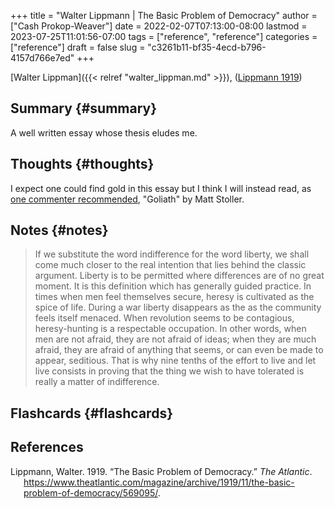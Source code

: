 +++
title = "Walter Lippmann | The Basic Problem of Democracy"
author = ["Cash Prokop-Weaver"]
date = 2022-02-07T07:13:00-08:00
lastmod = 2023-07-25T11:01:56-07:00
tags = ["reference", "reference"]
categories = ["reference"]
draft = false
slug = "c3261b11-bf35-4ecd-b796-4157d766e7ed"
+++

[Walter Lippman]({{< relref "walter_lippman.md" >}}), (<a href="#citeproc_bib_item_1">Lippmann 1919</a>)


## Summary {#summary}

A well written essay whose thesis eludes me.


## Thoughts {#thoughts}

I expect one could find gold in this essay but I think I will instead read, as [one commenter recommended](https://news.ycombinator.com/item?id=21896607), "Goliath" by Matt Stoller.


## Notes {#notes}

> If we substitute the word indifference for the word liberty, we shall come much closer to the real intention that lies behind the classic argument. Liberty is to be permitted where differences are of no great moment. It is this definition which has generally guided practice. In times when men feel themselves secure, heresy is cultivated as the spice of life. During a war liberty disappears as the as the community feels itself menaced. When revolution seems to be contagious, heresy-hunting is a respectable occupation. In other words, when men are not afraid, they are not afraid of ideas; when they are much afraid, they are afraid of anything that seems, or can even be made to appear, seditious. That is why nine tenths of the effort to live and let live consists in proving that the thing we wish to have tolerated is really a matter of indifference.


## Flashcards {#flashcards}

## References

<style>.csl-entry{text-indent: -1.5em; margin-left: 1.5em;}</style><div class="csl-bib-body">
  <div class="csl-entry"><a id="citeproc_bib_item_1"></a>Lippmann, Walter. 1919. “The Basic Problem of Democracy.” <i>The Atlantic</i>. <a href="https://www.theatlantic.com/magazine/archive/1919/11/the-basic-problem-of-democracy/569095/">https://www.theatlantic.com/magazine/archive/1919/11/the-basic-problem-of-democracy/569095/</a>.</div>
</div>
